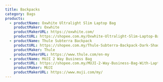 ```yaml
---
title: Backpacks
category: Bags
products:
  - productName: Oxwhite Ultralight Slim Laptop Bag
    productMaker: Oxwhite
    productMakerURL: https://oxwhite.com/
    productURL: https://shopee.com.my/Oxwhite-Ultralight-Slim-Laptop-Bag-in-Black-i.139443655.4544301660
  - productName: Thule Subterra Backpack
    productURL: https://shopee.com.my/Thule-Subterra-Backpack-Dark-Shadow-(25L)-i.77764945.1503829152
    productMaker: Thule
    productMakerURL: https://www.thule.com/en-my
  - productName: MUJI 2 Way Business Bag
    productURL: https://shopee.com.my/MUJI-2-Way-Business-Bag-With-Laptop-Storage-i.285465705.6750390773
    productMaker: MUJI
    productMakerURL: https://www.muji.com/my/
---
```


